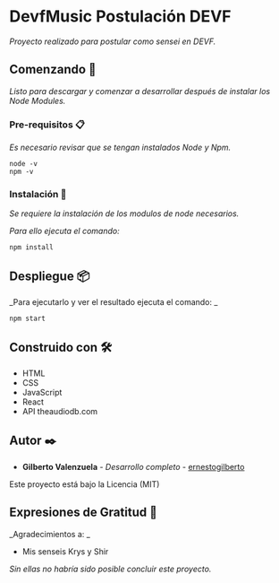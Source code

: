 # DevfMusic Postulación DEVF

_Proyecto realizado para postular como sensei en DEVF._

## Comenzando 🚀

_Listo para descargar y comenzar a desarrollar después de instalar los Node Modules._


### Pre-requisitos 📋

_Es necesario revisar que se tengan instalados Node y Npm._

```
node -v
npm -v
```

### Instalación 🔧

_Se requiere la instalación de los modulos de node necesarios._

_Para ello ejecuta el comando:_

```
npm install
```

## Despliegue 📦

_Para ejecutarlo y ver el resultado ejecuta el comando: _

```
npm start
```

## Construido con 🛠️

* HTML
* CSS
* JavaScript
* React
* API theaudiodb.com 


## Autor ✒️

* **Gilberto Valenzuela** - *Desarrollo completo* - [ernestogilberto](https://github.com/ernestogilberto)

Este proyecto está bajo la Licencia (MIT)

## Expresiones de Gratitud 🎁

_Agradecimientos a: _

* Mis senseis Krys y Shir

_Sin ellas no habría sido posible concluir este proyecto._
